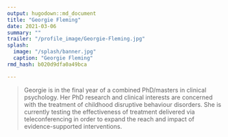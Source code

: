 ```yaml
---
output: hugodown::md_document
title: "Georgie Fleming"
date: 2021-03-06
summary: ""
trailer: "/profile_image/Georgie-Fleming.jpg"
splash:
  image: "/splash/banner.jpg"
  caption: "Georgie Fleming"
rmd_hash: b020d9dfa0a49bca

---
```


> Georgie is in the final year of a combined PhD/masters in clinical psychology. Her PhD research and clinical interests are concerned with the treatment of childhood disruptive behaviour disorders. She is currently testing the effectiveness of treatment delivered via teleconferencing in order to expand the reach and impact of evidence-supported interventions.

